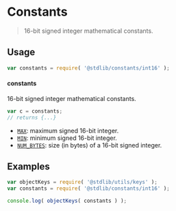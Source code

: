 <!--

@license Apache-2.0

Copyright (c) 2021 The Stdlib Authors.

Licensed under the Apache License, Version 2.0 (the "License");
you may not use this file except in compliance with the License.
You may obtain a copy of the License at

   http://www.apache.org/licenses/LICENSE-2.0

Unless required by applicable law or agreed to in writing, software
distributed under the License is distributed on an "AS IS" BASIS,
WITHOUT WARRANTIES OR CONDITIONS OF ANY KIND, either express or implied.
See the License for the specific language governing permissions and
limitations under the License.

-->

# Constants

> 16-bit signed integer mathematical constants.

<section class="usage">

## Usage

```javascript
var constants = require( '@stdlib/constants/int16' );
```

#### constants

16-bit signed integer mathematical constants.

```javascript
var c = constants;
// returns {...}
```

<!-- <toc pattern="*" > -->

<div class="namespace-toc">

-   <span class="signature">[`MAX`][@stdlib/constants/int16/max]</span><span class="delimiter">: </span><span class="description">maximum signed 16-bit integer.</span>
-   <span class="signature">[`MIN`][@stdlib/constants/int16/min]</span><span class="delimiter">: </span><span class="description">minimum signed 16-bit integer.</span>
-   <span class="signature">[`NUM_BYTES`][@stdlib/constants/int16/num-bytes]</span><span class="delimiter">: </span><span class="description">size (in bytes) of a 16-bit signed integer.</span>

</div>

<!-- </toc> -->

</section>

<!-- /.usage -->

<section class="examples">

## Examples

<!-- TODO: better examples -->

<!-- eslint no-undef: "error" -->

```javascript
var objectKeys = require( '@stdlib/utils/keys' );
var constants = require( '@stdlib/constants/int16' );

console.log( objectKeys( constants ) );
```

</section>

<!-- /.examples -->

<section class="links">

<!-- <toc-links> -->

[@stdlib/constants/int16/max]: https://www.npmjs.com/package/@stdlib/constants/tree/main/int16/max

[@stdlib/constants/int16/min]: https://www.npmjs.com/package/@stdlib/constants/tree/main/int16/min

[@stdlib/constants/int16/num-bytes]: https://www.npmjs.com/package/@stdlib/constants/tree/main/int16/num-bytes

<!-- </toc-links> -->

</section>

<!-- /.links -->
